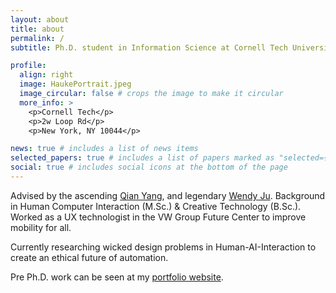 ```yaml
---
layout: about
title: about
permalink: /
subtitle: Ph.D. student in Information Science at Cornell Tech University

profile:
  align: right
  image: HaukePortrait.jpeg
  image_circular: false # crops the image to make it circular
  more_info: >
    <p>Cornell Tech</p>
    <p>2w Loop Rd</p>
    <p>New York, NY 10044</p>

news: true # includes a list of news items
selected_papers: true # includes a list of papers marked as "selected={true}"
social: true # includes social icons at the bottom of the page
---
```



Advised by the ascending [Qian Yang](https://qianyang.co/), and legendary [Wendy Ju](https://tech.cornell.edu/people/wendy-ju/). 
Background in Human Computer Interaction (M.Sc.) & Creative Technology (B.Sc.). Worked as a UX technologist in the VW Group Future Center to improve mobility for all. 

Currently researching wicked design problems in Human-AI-Interaction to create an ethical future of automation. 

Pre Ph.D. work can be seen at my [portfolio website](https://haukesandhaus.de/).
<!-- Write your biography here. Tell the world about yourself. Link to your favorite [subreddit](http://reddit.com). You can put a picture in, too. The code is already in, just name your picture `prof_pic.jpg` and put it in the `img/` folder.

Put your address / P.O. box / other info right below your picture. You can also disable any of these elements by editing `profile` property of the YAML header of your `_pages/about.md`. Edit `_bibliography/papers.bib` and Jekyll will render your [publications page](/al-folio/publications/) automatically.

Link to your social media connections, too. This theme is set up to use [Font Awesome icons](https://fontawesome.com/) and [Academicons](https://jpswalsh.github.io/academicons/), like the ones below. Add your Facebook, Twitter, LinkedIn, Google Scholar, or just disable all of them. -->

